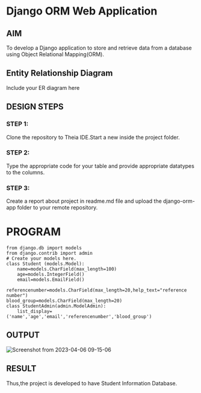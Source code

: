 # Django ORM Web Application

## AIM
To develop a Django application to store and retrieve data from a database using Object Relational Mapping(ORM).

## Entity Relationship Diagram

Include your ER diagram here

## DESIGN STEPS

### STEP 1:
Clone the repository to Theia IDE.Start a new inside the project folder.

### STEP 2:
Type the appropriate code for your table and provide appropriate datatypes to the columns.

### STEP 3:
Create a report about project in readme.md file and upload the django-orm-app folder to your remote repository.

# PROGRAM
```
from django.db import models
from django.contrib import admin
# Create your models here.
class Student (models.Model):
    name=models.CharField(max_length=100)
    age=models.IntegerField()
    email=models.EmailField()
    referencenumber=models.CharField(max_length=20,help_text="reference number")
blood_group=models.CharField(max_length=20)
class StudentAdmin(admin.ModelAdmin):
    list_display=('name','age','email','referencenumber','blood_group')
```
## OUTPUT
![Screenshot from 2023-04-06 09-15-06](https://user-images.githubusercontent.com/122040453/230269652-c47b4d7c-816a-4c57-829a-fbc0de5c294c.png)


## RESULT
Thus,the project is developed to have Student Information Database.
